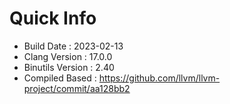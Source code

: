 # Quick Info
* Build Date : 2023-02-13
* Clang Version : 17.0.0
* Binutils Version : 2.40
* Compiled Based : https://github.com/llvm/llvm-project/commit/aa128bb2
